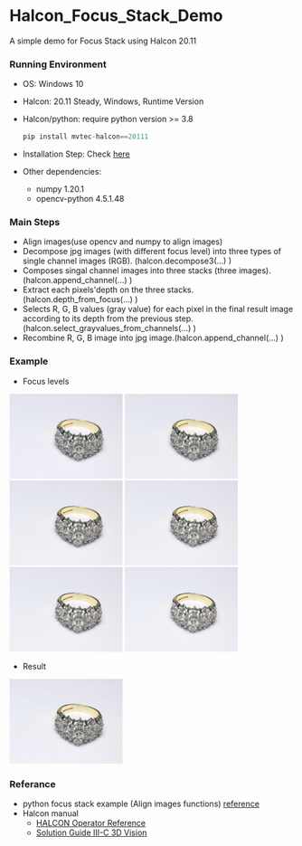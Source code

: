 # Halcon_Focus_Stack_Demo
A simple demo for Focus Stack using Halcon 20.11

### Running Environment

- OS: Windows 10

- Halcon: 20.11 Steady, Windows, Runtime Version

- Halcon/python: require python version >= 3.8

  ```python
  pip install mvtec-halcon==20111
  ```

- Installation Step: Check [here](https://www.mvtec.com/fileadmin/Redaktion/mvtec.com/products/halcon/documentation/manuals/installation_guide.pdf)

- Other dependencies:

  - numpy                    1.20.1
  - opencv-python      4.5.1.48

### Main Steps

- Align images(use opencv and numpy to align images)
- Decompose jpg images (with different focus level) into three types of single channel images (RGB). (halcon.decompose3(...) )
- Composes singal channel images into three stacks (three images). (halcon.append_channel(...) )
- Extract each pixels'depth on the three stacks. (halcon.depth_from_focus(...) )
- Selects R, G, B values (gray value) for each pixel in the final result image according to its depth from the previous step.(halcon.select_grayvalues_from_channels(...) )
- Recombine R, G, B image into jpg image.(halcon.append_channel(...) )

### Example
- Focus levels
<img width="200" height="150" src="https://raw.githubusercontent.com/PeiGiZhu/Halcon_Focus_Stack_Demo/main/input/step0.jpg"/>
<img width="200" height="150" src="https://raw.githubusercontent.com/PeiGiZhu/Halcon_Focus_Stack_Demo/main/input/step1.jpg"/>
<img width="200" height="150" src="https://raw.githubusercontent.com/PeiGiZhu/Halcon_Focus_Stack_Demo/main/input/step2.jpg"/>
<img width="200" height="150" src="https://raw.githubusercontent.com/PeiGiZhu/Halcon_Focus_Stack_Demo/main/input/step3.jpg"/>
<img width="200" height="150" src="https://raw.githubusercontent.com/PeiGiZhu/Halcon_Focus_Stack_Demo/main/input/step4.jpg"/>
<img width="200" height="150" src="https://raw.githubusercontent.com/PeiGiZhu/Halcon_Focus_Stack_Demo/main/input/step5.jpg"/>

- Result
<img width="200" height="150" src="https://raw.githubusercontent.com/PeiGiZhu/Halcon_Focus_Stack_Demo/main/SharpenedImage_ring.jpg"/>

### Referance

- python focus stack example (Align images functions) [reference](https://github.com/cmcguinness/focusstack)
- Halcon manual
  - [HALCON Operator Reference](https://www.mvtec.com/doc/halcon/2111/en/index.html)
  - [Solution Guide III-C 3D Vision](https://www.mvtec.com/fileadmin/Redaktion/mvtec.com/products/halcon/documentation/solution_guide/solution_guide_iii_c_3d_vision.pdf) 
